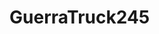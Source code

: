 # GuerraTruck245<!DOCTYPE html>
<html lang="en">
  <head>
    <script src="https://cdnjs.cloudflare.com/ajax/libs/p5.js/1.9.4/p5.js"></script>
    <script src="https://cdnjs.cloudflare.com/ajax/libs/p5.js/1.9.4/addons/p5.sound.min.js"></script>
    <link rel="stylesheet" type="text/css" href="style.css">
    <meta charset="utf-8" />

  </head>      
